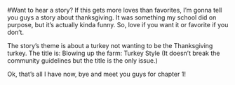 #Want to hear a story?
If this gets more loves than favorites, I’m gonna tell you guys a story about thanksgiving. It was something my school did on purpose, but it’s actually kinda funny. So, love if you want it or favorite if you don’t.

The story’s theme is about a turkey not wanting to be the Thanksgiving turkey. The title is:
Blowing up the farm: Turkey Style (It doesn’t break the community guidelines but the title is the only issue.)

Ok, that’s all I have now, bye and meet you guys for chapter 1!